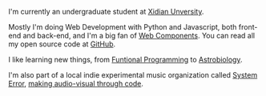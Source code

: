 I'm currently an undergraduate student at [Xidian Unversity][xidian].

Mostly I'm doing Web Development with Python and Javascript, both front-end and back-end, and I'm a big fan of [Web Components][web_components]. You can read all my open source code at [GitHub][github].

I like learning new things, from [Funtional Programming][progfun] to [Astrobiology][astrobiology].

I'm also part of a local indie experimental music organization called [System Error][system_error], [making audio-visual through code][kunjinkao_video].



[xidian]: http://www.xidian.edu.cn/ 
[web_components]: http://www.w3.org/TR/components-intro/
[github]: http://github.com/seansay
[astrobiology]: /certificates/astrobio.pdf
[progfun]: /certificates/progfun.pdf
[system_error]: http://site.douban.com/System-error/
[kunjinkao_video]: http://site.douban.com/kunjinkao/widget/videos/13803886/video/319234/